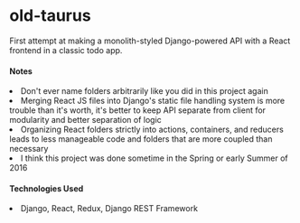 # old-taurus

<p>First attempt at making a monolith-styled Django-powered API with a React frontend in a classic todo app.</p>

<h4>Notes</h4>
<li>Don't ever name folders arbitrarily like you did in this project again</li>
<li>Merging React JS files into Django's static file handling system is more trouble than it's worth, it's better to keep API separate from client for modularity and better separation of logic</li>
<li>Organizing React folders strictly into actions, containers, and reducers leads to less manageable code and folders that are more coupled than necessary</li>
<li>I think this project was done sometime in the Spring or early Summer of 2016</li>

<h4>Technologies Used</h4>
<li>Django, React, Redux, Django REST Framework</li>
